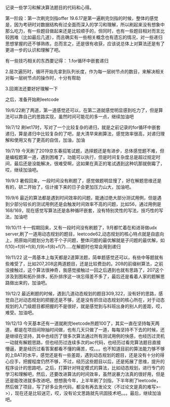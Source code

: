 记录一些学习和解决算法题目的代码和心得。

第一阶段：第一次刷完剑指offer
  19.6.17是第一遍刷完剑指的时候，整体的感觉是，因为考研时对数据结构有过全面而深入的学习和理解，所以刷起来没有想象中那么吃力，有一些题目做起来还是比较顺手的，但同时，也有一些题目相对而言比较困难（比如最后几道），而且确实有一些相关概念也有遗忘的情况，对一些递归思想掌握的还不够熟练，总而言之，还是很有收获，应该说总体上对算法还是有了更进一步的认识和理解了吧。
  
  有一些技巧相关的东西要记得：
  1.for循环中嵌套递归
  
  2.层次遍历时，循环开始先拿到队列长度，作为每一层树节点的数目，来解决相关对每一层树节点的操作时，十分有帮助
  
  3.回溯法还要好好理解一下
  
  之后，准备开始刷leetcode
  
  19/6/22刷了两道，第一道感觉还可以，在第二道就感觉明显感到吃力了，但是算法可以靠自己的思路实现，虽然时间可能花的多一点，继续加油吧

  19/7/12 刷let17时，写对了一个比较复杂的递归，就是之前记录的for循环中嵌套递归，算是递归中比较复杂的了吧，是大清早来刷算法，感觉效率很高，对递归理解和使用又有了更高的自信，加油，加油

  19/7/19 今天刷了2019京东春招笔试题，选择题还是有进步，总体感觉题不难，但是编程题第一道，遇到困难了，功能可以执行，但是时间复杂度总是超过规定时间，最后还是没能解决，很难受啊，这如果在真正的笔试遇到这种坑那就倒霉了，哎，继续加油吧。
  
  19/9/3 暑假回来，一段时间没有刷题了，感觉做题明显慢了，好在解题思维还是有的，研二开始了，估计接下来的日子会更加压力山大，加油吧。

  19/9/6 最近的算法都是遇到时间效率的问题，能通过绝大部分测试用例，但是遇到少部分较长的测试用例还是会触发时间效率不高的问题，比如56，通过用例是168/169，现在感觉写算法还是各种循环嵌套，没有特别灵性的写法，技巧性的写法，加油吧

  19/10/11 十一假期回来，又有一段时间没有刷题了，9月都忙着在和进哥做udx server,刷了一道用动态规划的题目，leetcode62,动态规划的核心特点就是自底向上，把原始问题划分为若干个子问题，整体问题的最优解就是子问题的最优解，如f(10)=f(9)+f(8),f(9)=f(8)+f(7).....在解题时也常会用到递归

  19/11/22 这一周基本上每天都是2道算法题，简单题感觉还可以，有些中等题就有些难受了，比如207,208这两道题目，还是比较费劲的。208的前缀树算法，之前没接触过，这个算法很神奇，我感觉接触过一回之后遇到也就有思路了，207这个涉及到图和拓扑排序，拓扑排序这一块忘得差不多了，最后还是看着人家的题解思路做出来的，加油吧。

  19/12/2 最近刷题的时候，遇到几道动态规划的题目309,322，没有好的思路，感觉自己对动态规划的把握还是不够，还是没有抓住动态规划的核心所在，对于动态规划的入门级题目都把握的不是很好，就是感觉到与科班出身的别人的差距，哎，难受。加油吧。

  19/12/13 今天基本还有一道就刷完leetcode热题100了，其实一直在坚持每天两道，都是在项目间隙抽时间做，也有几天只做了一道，每每坚持不下去的时候，还是继续在坚持，其中也经历了很多次算法通过所有测试用例的快感，也经历过灵机一动就有解题思路，但也经历过连续多次的ac代码，也经历过看完算法题目直接懵逼，更是经历过看答案都看不懂的痛苦，哎。。。也不知道目前的算法能力够不够的上BAT的水平，感觉还是有一些差距，遇到动态规划的题目，还是没有十分的得心应手，把握程度仍然不够，不过，经历这些题目以后，还是拓展了思维，提升的程序设计的思路吧，之后，打算针对特定模式的算法，比如动态规划，进行专门的学习和理解吧，然后，还要改进算法的时间效率，虽然说暴力法真的很好用，但是还是能改进就多改进吧。想想我今年，上半年刷了剑指，下半年刷了leetcode，然后做了项目，写了好多业务代码，都没有再去发论文（不过论文是真的难写>->），现在还是比较迷茫，哎，没有论文思路就先巩固技术吧。。。最后，继续加油吧。
